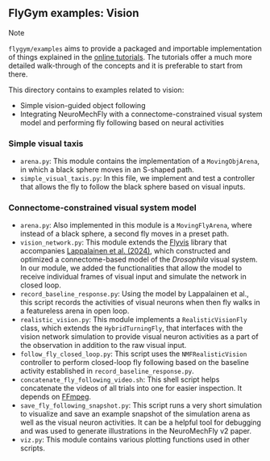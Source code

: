 ## FlyGym examples: Vision

> [!NOTE]
> `flygym/examples` aims to provide a packaged and importable implementation of things explained in the [online tutorials](https://neuromechfly.org/tutorials/index.html). The tutorials offer a much more detailed walk-through of the concepts and it is preferable to start from there.

This directory contains to examples related to vision:
- Simple vision-guided object following
- Integrating NeuroMechFly with a connectome-constrained visual system model and performing fly following based on neural activities

### Simple visual taxis
- `arena.py`: This module contains the implementation of a `MovingObjArena`, in which a black sphere moves in an S-shaped path.
- `simple_visual_taxis.py`: In this file, we implement and test a controller that allows the fly to follow the black sphere based on visual inputs.

### Connectome-constrained visual system model
- `arena.py`: Also implemented in this module is a `MovingFlyArena`, where instead of a black sphere, a second fly moves in a preset path.
- `vision_network.py`: This module extends the [Flyvis](https://github.com/TuragaLab/flyvis) library that accompanies [Lappalainen et al. (2024)](https://doi.org/10.1038/s41586-024-07939-3), which constructed and optimized a connectome-based model of the _Drosophila_ visual system. In our module, we added the functionalities that allow the model to receive individual frames of visual input and simulate the network in closed loop.
- `record_baseline_response.py`: Using the model by Lappalainen et al., this script records the activities of visual neurons when then fly walks in a featureless arena in open loop.
- `realistic_vision.py`: This module implements a `RealisticVisionFly` class, which extends the `HybridTurningFly`, that interfaces with the vision network simulation to provide visual neuron activities as a part of the observation in addition to the raw visual input.
- `follow_fly_closed_loop.py`: This script uses the `NMFRealisticVision` controller to perform closed-loop fly following based on the baseline activity established in `record_baseline_response.py`.
- `concatenate_fly_following_video.sh`: This shell script helps concatenate the videos of all trials into one for easier inspection. It depends on [FFmpeg](https://ffmpeg.org/).
- `save_fly_following_snapshot.py`: This script runs a very short simulation to visualize and save an example snapshot of the simulation arena as well as the visual neuron activities. It can be a helpful tool for debugging and was used to generate illustrations in the NeuroMechFly v2 paper.
- `viz.py`: This module contains various plotting functions used in other scripts.